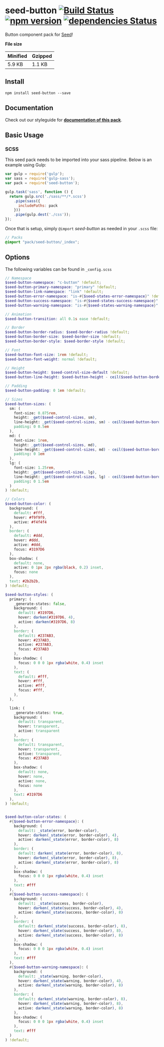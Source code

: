 # seed-button [![Build Status](https://travis-ci.org/helpscout/seed-button.svg?branch=master)](https://travis-ci.org/helpscout/seed-button) [![npm version](https://badge.fury.io/js/seed-button.svg)](https://badge.fury.io/js/seed-button) [![dependencies Status](https://david-dm.org/helpscout/seed-button/status.svg)](https://david-dm.org/helpscout/seed-button)

Button component pack for [Seed](https://github.com/helpscout/seed)!

**File size**

Minified | Gzipped
---|---
5.9 KB | 1.1 KB

## Install
```
npm install seed-button --save
```


## Documentation

Check out our styleguide for **[documentation of this pack](http://style.helpscout.com/seed/packs/seed-button/)**.


## Basic Usage

### SCSS
This seed pack needs to be imported into your sass pipeline. Below is an example using Gulp:


```javascript
var gulp = require('gulp');
var sass = require('gulp-sass');
var pack = require('seed-button');

gulp.task('sass', function () {
  return gulp.src('./sass/**/*.scss')
    .pipe(sass({
      includePaths: pack
    }))
    .pipe(gulp.dest('./css'));
});
```

Once that is setup, simply `@import` *seed-button* as needed in your `.scss` file:

```scss
// Packs
@import "pack/seed-button/_index";
```

## Options

The following variables can be found in `_config.scss`

```scss
// Namespace
$seed-button-namespace: "c-button" !default;
$seed-button-primary-namespace: "primary" !default;
$seed-button-link-namespace: "link" !default;
$seed-button-error-namespace: "is-#{$seed-states-error-namespace}" !default;
$seed-button-success-namespace: "is-#{$seed-states-success-namespace}" !default;
$seed-button-warning-namespace: "is-#{$seed-states-warning-namespace}" !default;

// Animation
$seed-button-transition: all 0.1s ease !default;

// Border
$seed-button-border-radius: $seed-border-radius !default;
$seed-button-border-size: $seed-border-size !default;
$seed-button-border-style: $seed-border-style !default;

// Font
$seed-button-font-size: 1rem !default;
$seed-button-font-weight: normal !default;

// Height
$seed-button-height: $seed-control-size-default !default;
$seed-button-line-height: $seed-button-height - ceil($seed-button-border-size * 2) !default;

// Padding
$seed-button-padding: 0 1em !default;

// Sizes
$seed-button-sizes: (
  sm: (
    font-size: 0.875rem,
    height: _get($seed-control-sizes, sm),
    line-height: _get($seed-control-sizes, sm) - ceil($seed-button-border-size * 2),
    padding: 0 0.5em
  ),
  md: (
    font-size: 1rem,
    height: _get($seed-control-sizes, md),
    line-height: _get($seed-control-sizes, md) - ceil($seed-button-border-size * 2),
    padding: 0 1em
  ),
  lg: (
    font-size: 1.25rem,
    height: _get($seed-control-sizes, lg),
    line-height: _get($seed-control-sizes, lg) - ceil($seed-button-border-size * 2),
    padding: 0 1.5em
  )
) !default;

// Colors
$seed-button-color: (
  background: (
    default: #fff,
    hover: #f9f9f9,
    active: #f4f4f4
  ),
  border: (
    default: #ddd,
    hover: #ddd,
    active: #ddd,
    focus: #3197D6
  ),
  box-shadow: (
    default: none,
    active: 0 1px 2px rgba(black, 0.2) inset,
    focus: none
  ),
  text: #2b2b2b,
) !default;

$seed-button-styles: (
  primary: (
    _generate-states: false,
    background: (
      default: #3197D6,
      hover: darken(#3197D6, 4),
      active: darken(#3197D6, 8)
    ),
    border: (
      default: #237AB3,
      hover: #237AB3,
      active: #237AB3,
      focus: #237AB3
    ),
    box-shadow: (
      focus: 0 0 0 1px rgba(white, 0.4) inset
    ),
    text: (
      default: #fff,
      hover: #fff,
      active: #fff,
      focus: #fff,
    ),
  ),

  link: (
    _generate-states: true,
    background: (
      default: transparent,
      hover: transparent,
      active: transparent
    ),
    border: (
      default: transparent,
      hover: transparent,
      active: transparent,
      focus: #237AB3
    ),
    box-shadow: (
      default: none,
      hover: none,
      active: none,
      focus: none
    ),
    text: #3197D6
  ),
) !default;


$seed-button-color-states: (
  #{$seed-button-error-namespace}: (
    background: (
      default: _state(error, border-color),
      hover: darken(_state(error, border-color), 4),
      active: darken(_state(error, border-color), 8)
    ),
    border: (
      default: darken(_state(error, border-color), 8),
      hover: darken(_state(error, border-color), 8),
      active: darken(_state(error, border-color), 8)
    ),
    box-shadow: (
      focus: 0 0 0 1px rgba(white, 0.4) inset
    ),
    text: #fff
  ),
  #{$seed-button-success-namespace}: (
    background: (
      default: _state(success, border-color),
      hover: darken(_state(success, border-color), 4),
      active: darken(_state(success, border-color), 8)
    ),
    border: (
      default: darken(_state(success, border-color), 8),
      hover: darken(_state(success, border-color), 8),
      active: darken(_state(success, border-color), 8)
    ),
    box-shadow: (
      focus: 0 0 0 1px rgba(white, 0.4) inset
    ),
    text: #fff
  ),
  #{$seed-button-warning-namespace}: (
    background: (
      default: _state(warning, border-color),
      hover: darken(_state(warning, border-color), 4),
      active: darken(_state(warning, border-color), 8)
    ),
    border: (
      default: darken(_state(warning, border-color), 8),
      hover: darken(_state(warning, border-color), 8),
      active: darken(_state(warning, border-color), 8)
    ),
    box-shadow: (
      focus: 0 0 0 1px rgba(white, 0.4) inset
    ),
    text: #fff
  )
) !default;
```
